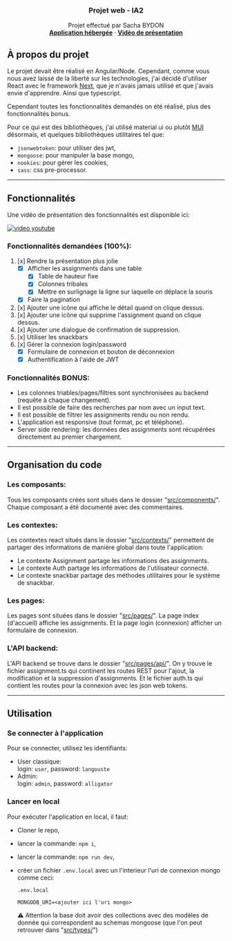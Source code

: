 <div align="center">
  <h3 align="center">Projet web - IA2</h3>
  <p align="center">
    Projet effectué par Sacha BYDON
    <br />
    <a href="https://projet-web-sacha-bydon.herokuapp.com"><strong>Application hébergée</strong></a>
    ·
    <a href="#"><strong>Vidéo de présentation</strong></a>
  </p>
</div>

## À propos du projet
Le projet devait être réalisé en Angular/Node. Cependant, comme vous nous avez laissé de la liberté sur les technologies, j'ai décidé d'utiliser React avec le framework <a href="https://nextjs.org/">Next</a>, que je n'avais jamais  utilisé et que j'avais envie d'apprendre. Ainsi que typescript.  

Cependant toutes les fonctionnalités demandés on été réalisé, plus des fonctionnalités bonus.

Pour ce qui est des bibliothèques, j'ai utilisé material ui ou plutôt <a href="https://mui.com/">MUI</a> désormais, et quelques bibliothèques utilitaires tel que:
* `jsonwebtoken`: pour utiliser des jwt,
* `mongoose`: pour manipuler la base mongo,
* `nookies`: pour gérer les cookies,
* `sass`: css pre-processor.


---
## Fonctionnalités
Une vidéo de présentation des fonctionnalités est disponible ici:
<div>
  <a href="https://www.youtube.com/watch?v=YeKdTNnXsqY"><img src="https://img.youtube.com/vi/YeKdTNnXsqY/0.jpg" alt="video youtube" style="max-width: 400px;"></a>
</div>

### Fonctionnalités demandées (100%):
1. [x] Rendre la présentation plus jolie
    - [x] Afficher les assignments dans une table
      - [x] Table de hauteur fixe
      - [x] Colonnes tribales
      - [x] Mettre en surlignage la ligne sur laquelle on déplace la souris
    - [x] Faire la pagination
2. [x] Ajouter une icône qui affiche le détail quand on clique dessus.
3. [x] Ajouter une icône qui supprime l'assignment quand on clique dessus.
4. [x] Ajouter une dialogue de confirmation de suppression.
5. [x] Utiliser les snackbars
6. [x] Gérer la connexion login/password
    - [x] Formulaire de connexion et bouton de déconnexion
    - [x] Authentification à l'aide de JWT

### Fonctionnalités BONUS:
- Les colonnes triables/pages/filtres sont synchronisées au backend (requête à chaque changement).
- Il est possible de faire des recherches par nom avec un input text.
- Il est possible de filtrer les assignments rendu ou non rendu.
- L'application est responsive (tout format, pc et téléphone).
- Server side rendering: les données des assignments sont récupérées directement au premier chargement.


---

## Organisation du code


### Les composants:
Tous les composants créés sont situés dans le dossier "<a href="src/components/">src/components/</a>". Chaque composant a été documenté avec des commentaires.

### Les contextes:
Les contextes react situés dans le dossier "<a href="src/contexts/">src/contexts/</a>" permettent de partager des informations de manière global dans toute l'application:
* Le contexte Assignment partage les informations des assignments.
* Le contexte Auth partage les informations de l'utilisateur connecté.
* Le contexte snackbar partage des méthodes utilitaires pour le système de snackbar.

### Les pages:
Les pages sont situées dans le dossier "<a href="src/pages/">src/pages/</a>". La page index (d'accueil) affiche les assignments. Et la page login (connexion) afficher un formulaire de connexion.

### L'API backend:
L'API backend se trouve dans le dossier "<a href="src/pages/api/">src/pages/api/</a>". On y trouve le fichier assignment.ts qui continent les routes REST pour l'ajout, la modification et la suppression d'assignments. Et le fichier auth.ts qui contient les routes pour la connexion avec les json web tokens.

---
## Utilisation


### Se connecter à l'application
Pour se connecter, utilisez les identifiants:

* User classique:  
  login: `user`,
  password: `langouste`
* Admin:  
  login: `admin`,
  password: `alligator`

### Lancer en local

Pour exécuter l'application en local, il faut:
* Cloner le repo,
* lancer la commande: `npm i`,
* lancer la commande: `npm run dev`,
* créer un fichier `.env.local` avec un l'interieur l'uri de connexion mongo comme ceci:

  `.env.local`
  ```
  MONGODB_URI=<ajouter ici l'uri mongo>
  ```

  ⚠️ Attention la base doit avoir des collections avec des modèles de donnée qui correspondent au schemas mongoose (que l'on peut retrouver dans "<a href="src/types/">src/types/</a>")
